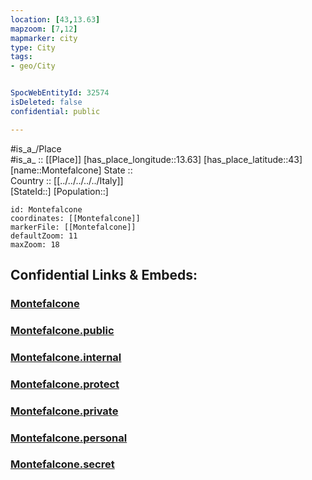 ```yaml
---
location: [43,13.63] 
mapzoom: [7,12] 
mapmarker: city 
type: City
tags:
- geo/City


SpocWebEntityId: 32574
isDeleted: false
confidential: public

---
```

#is_a_/Place  
#is_a_ :: [[Place]] 
[has_place_longitude::13.63] 
[has_place_latitude::43] 
[name::Montefalcone] 
State ::  
Country :: [[../../../../../Italy]]  
[StateId::] 
[Population::] 



```leaflet
id: Montefalcone
coordinates: [[Montefalcone]] 
markerFile: [[Montefalcone]] 
defaultZoom: 11 
maxZoom: 18
```


## Confidential Links & Embeds: 

### [Montefalcone](/_Standards/Earth/Continent/Europe/Europe~South/Italy/regions~Italy/Marche/Ascoli_Piceno.Province/City/Montefalcone.md) 

### [Montefalcone.public](/_public/Earth/Continent/Europe/Europe~South/Italy/regions~Italy/Marche/Ascoli_Piceno.Province/City/Montefalcone.public.md) 

### [Montefalcone.internal](/_internal/Earth/Continent/Europe/Europe~South/Italy/regions~Italy/Marche/Ascoli_Piceno.Province/City/Montefalcone.internal.md) 

### [Montefalcone.protect](/_protect/Earth/Continent/Europe/Europe~South/Italy/regions~Italy/Marche/Ascoli_Piceno.Province/City/Montefalcone.protect.md) 

### [Montefalcone.private](/_private/Earth/Continent/Europe/Europe~South/Italy/regions~Italy/Marche/Ascoli_Piceno.Province/City/Montefalcone.private.md) 

### [Montefalcone.personal](/_personal/Earth/Continent/Europe/Europe~South/Italy/regions~Italy/Marche/Ascoli_Piceno.Province/City/Montefalcone.personal.md) 

### [Montefalcone.secret](/_secret/Earth/Continent/Europe/Europe~South/Italy/regions~Italy/Marche/Ascoli_Piceno.Province/City/Montefalcone.secret.md)

